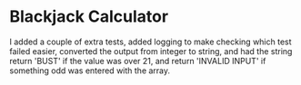 # Blackjack Calculator

I added a couple of extra tests, added logging to make checking which test failed easier, converted the output from integer to string, and had the string return 'BUST' if the value was over 21, and return 'INVALID INPUT' if something odd was entered with the array.


